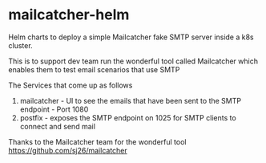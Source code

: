 # mailcatcher-helm
Helm charts to deploy a simple Mailcatcher fake SMTP server inside a k8s cluster.

This is to support dev team run the wonderful tool called Mailcatcher which enables them to test 
email scenarios that use SMTP

The Services that come up as follows
1) mailcatcher - UI to see the emails that have been sent to the SMTP endpoint - Port 1080
2) postfix - exposes the SMTP endpoint on 1025 for SMTP clients to connect and send mail


Thanks to the Mailcatcher team for the wonderful tool
https://github.com/sj26/mailcatcher 